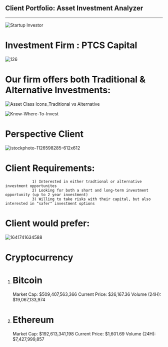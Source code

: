 ## Client Portfolio: Asset Investment Analyzer

---
![Startup Investor](https://github.com/shahp630/Project2/assets/133065460/ae6b6677-163e-46ac-80ca-57ff8cac3111)


# Investment Firm : PTCS Capital 

![126](https://github.com/shahp630/Project2/assets/133065460/960a83f6-28a2-4080-8171-37643b17b952)  

# Our firm offers both Traditional & Alternative Investments:

![Asset Class Icons_Traditional vs Alternative](https://github.com/shahp630/Project2/assets/133065460/eb343734-98b5-42ae-be0e-052109a66bf1)

![Know-Where-To-Invest](https://github.com/shahp630/Project2/assets/133065460/973e7540-d329-4bcc-bfab-91584422df1d)

# Perspective Client

![istockphoto-1126598285-612x612](https://github.com/shahp630/Project2/assets/133065460/50fe28c2-7c8f-40e5-91f7-34cd69541df5)

# Client Requirements:

                1) Interested in either tradtional or alternative investment opportunites
                2) Looking for both a short and long-term investment opportunity (up to 2 year investment)
                3) Willing to take risks with their capital, but also interested in "safer" investment options

# Client would prefer:

![1641741634588](https://github.com/shahp630/Project2/assets/133065460/43f0bfc8-3eb7-4f6d-a574-05cf4159d263)

# Cryptocurrency                            

  1) # Bitcoin                                                                

      Market Cap: $509,407,563,366
      Current Price: $26,167.36
      Volume (24H): $19,067,133,974

  2) # Ethereum                                                                

      Market Cap: $192,613,341,198
      Current Price: $1,601.69
      Volume (24H): $7,427,999,857







      








